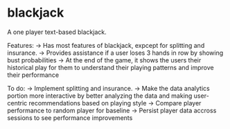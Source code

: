 blackjack
=========

A one player text-based blackjack.

Features:
-> Has most features of blackjack, expcept for splitting and insurance.
-> Provides assistance if a user loses 3 hands in row by showing bust probabilities
-> At the end of the game, it shows the users their historical play for them to understand their playing patterns and improve their performance



To do:
-> Implement splitting and insurance.
-> Make the data analytics portion more interactive by better analyzing the data and making user-centric recommendations based on playing style
-> Compare player performance to random player for baseline
-> Persist player data accross sessions to see performance improvements

